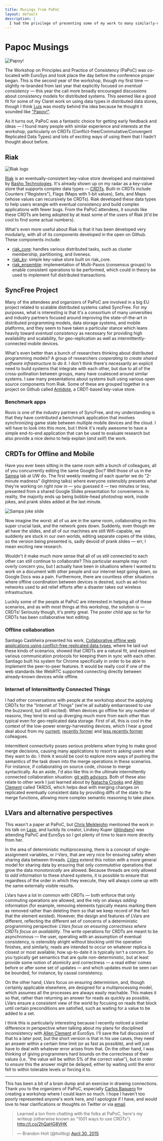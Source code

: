 ```yaml
---
title: Musings from PaPoC
layout: default
description: |
  I had the privilege of presenting some of my work to many similarly-minded researchers at the PaPoC workshop last week. I got some great ideas from hearing about other relevant ongoing work and from insightful conversations with people there.
---
```


# Papoc Musings

<img src="{{site.base}}/img/papoy.jpg" class="pull-right" alt="Papoy!" />

The Workshop on Principles and Practice of Consistency (PaPoC) was co-located with EuroSys and took place the day before the conference proper began. This is the second year of the workshop, though my first time — slightly re-branded from last year that explicitly focused on *eventual consistency* — this year the call more broadly encouraged discussions about consistency models for distributed systems. This seemed like a good fit for some of my Claret work on using data types in distributed data stores, though I think [Luis][] was mostly behind the idea because he thought it sounded like ["Papoy!"](https://news.cs.washington.edu/2014/12/05/cse-holiday-party-2014/).

As it turns out, PaPoC was a fantastic choice for getting early feedback and ideas — I found many people with similar experience and interests at the workshop, particularly on CRDTs (Conflict-free/Commutative/Convergent Replicated Data Types) and lots of exciting ways of using them that I hadn't thought about before.

## Riak

<img src="{{site.base}}/img/riak-logo.png" class="pull-right" alt="Riak logo" />

[Riak][] is an eventually-consistent key-value store developed and maintained by [Basho Technologies][basho]. It's already shown up on my radar as a key-value store that supports complex data types — [CRDTs][Riak:CRDTs]. Built-in CRDTs include Counters ("Registers"), Flags (Maps with 1-bit values), Sets, and Maps (whose values can recursively be CRDTs). Riak developed these data types to help users wrangle with eventual consistency and build complex applications with fewer bugs. From the PaPoC attendees, it sounds like these CRDTs are being adopted by at least some of the users of Riak (it'd be cool to find some actual numbers).

What's even more useful about Riak is that it has been developed very modularly, with all of its components developed in the open on Github. These components include:

- [riak_core][]: handles various distributed tasks, such as cluster membership, partitioning, and liveness.
-  [riak_kv](https://github.com/basho/riak_kv): simple key-value store built on riak_core.
-  [riak_ensemble][]: implementation of Multi-Paxos (consensus groups) to enable consistent operations to be performed, which could in theory be used to implement full distributed transactions.

## SyncFree Project

Many of the attendees and organizers of PaPoC are involved in a big EU project related to scalable distributed systems called SyncFree. For my purposes, what is interesting is that it's a consortium of many universities and industry partners focused around improving the state-of-the-art in distributed programming models, data storage systems, and mobile platforms, and they seem to have taken a particular stance which leans heavily toward *eventual consistency* as necessary for providing high availability and scalability, for geo-replication as well as intermittently-connected mobile devices.

What's even better than a bunch of researchers thinking about distributed programming models? A group of researchers *cooperating to create shared software infrastructure to do it.* I don't think there's necessarily an explicit need to build systems that integrate with each other, but due to all of the cross-pollination between groups, many have coalesced around similar systems. I saw many presentations about systems built using various open source components from Riak. Some of these are grouped together in a project on Github called [Antidote][], a CRDT-based key-value store.

### Benchmark apps

Rovio is one of the industry partners of SyncFree, and my understanding is that they have contributed a benchmark application that involves synchronizing game state between multiple mobile devices and the cloud. I will have to look into this more, but I think it's really awesome to have a simple end-to-end application that can be used to evaluate research but also provide a nice demo to help explain (*and sell!*) the work.

## CRDTs for Offline and Mobile

Have you ever been sitting in the same room with a bunch of colleagues, all of you concurrently editing the same Google Doc? Well those of us in the [Sampa][] lab at UW do. The first weekly meeting of each quarter we do "2-minute madness" (lightning talks) where everyone ostensibly presents what they're working on right now in — you guessed it — two minutes or less, presented from a shared Google Slides presentation for convenience. In reality, the majority ends up being bobble-head photoshop work, inside jokes, and prank slides added at the last minute.

![Sampa joke slide]({{site.base}}/img/spampa-lightning.png)

Now imagine the worst: all of us are in the same room, collaborating on this super crucial task, and the network goes down. Suddenly, even though we all have the slides, and all of our machines are still Wifi-capable, we suddenly are stuck in our own worlds, editing separate copies of the slides, so the version being presented is, sadly devoid of prank slides — err, I mean exciting new research.

Wouldn't it make much more sense that all of us still connected to each other can still continue to collaborate? This particular example may not overly concern you, but I actually have been in situations where I wanted to work on a document with other people and our internet kept going down, so Google Docs was a pain. Furthermore, there are countless other situations where offline coordination between devices is desired, such as ad-hoc networks used to aid relief efforts after a disaster takes out wireless infrastructure.

Luckily some of the people at PaPoC are interested in helping all of these scenarios, and as with most things at this workshop, the solution is — CRDTs! Seriously though, it's pretty great. The poster child app so far for CRDTs has been collaborative text editing.

### Offline collaboration

Santiago Castiñeira presented his work, [Collaborative offline web applications using conflict-free replicated data types](http://dl.acm.org/citation.cfm?id=2745952), where he laid out these kinds of scenarios, showed that CRDTs are a natural fit, and explored various communication protocols for keeping them in sync with each other. Santiago built his system for Chrome specifically in order to be able to implement the peer-to-peer features. It would be really cool if one of the web standards like WebRTC supported connecting directly between already-known devices while offline.

### Internet of Intermittently Connected Things

I had other conversations with people at the workshop about the applying CRDTs for the "Internet of Things" (we're all suitably embarrassed to use the buzzword, but still excited). When devices go offline for any number of reasons, they tend to end up diverging much more from each other than typical even for geo-replicated data storage. First of all, this is cool in the context of the low-power energy-harvesting devices, which I hear a good deal about from my [current](http://homes.cs.washington.edu/~amrita/), [recently former](http://ben.ransford.org/) and [less recently former](http://brandonlucia.com/) colleagues.

 Intermittent connectivity poses serious problems when trying to make good merge decisions, causing many applications to resort to asking users what they want to do. I think it would be cool to explore more ways of pushing the semantics of the task down into the merge operations in these scenarios. For instance, if collaborating on source code, choose to merge syntactically. As an aside, I'd also like this in the ultimate intermittently connected collaboration situation: [git with advisors](http://homes.cs.washington.edu/~bpw/cs/dvcs-for-advisors/). Both of these also relate to other work I just learned about by [Natacha Crooks][] and [Allen Clement][] called TARDiS, which helps deal with merging changes on replicated eventually consistent data by providing diffs of the state to the merge functions, allowing more complex semantic reasoning to take place.

## LVars and alternative perspectives

This wasn't a paper at PaPoC, but [Chris Meiklejohn][] mentioned the work in his talk on [Lasp][], and luckily its creator, Lindsey Kuper ([@lindsey][]) was attending PaPoC and EuroSys so I got plenty of time to learn more directly from her.

In the area of deterministic multiprocessing, there is a concept of single-assignment variables, or *I-Vars*, that are very nice for ensuring safety when sharing data between threads. *[LVars][]* extend this notion with a more general model for sharing data by ensuring that only *commutative* operations that grow the data *monotonically* are allowed. Because threads are only allowed to *add* information to these shared systems, it is possible to ensure that regardless of the order in which they execute, they will always come up with the same externally visible results.

LVars have a lot in common with CRDTs — both enforce that only commuting operations are allowed, and the rely on always *adding* information (for example, removing elements typically means marking them as removed rather than deleting them so that we keep record of the fact that the element existed). However, the design and features of LVars are different, reflecting the different set of concerns of a deterministic programming perspective:  *LVars focus on ensuring correctness where CRDTs focus on availability*. The write operations for CRDTs are meant to be asynchronous — the user, operating with an assumption of eventual consistency, is ostensibly alright without blocking until the operation finishes, and similarly, reads are intended to occur on whatever replica is closest or most available; how up-to-date it is typically isn't a concern. So you typically get semantics that are quite non-deterministic, but at least provide some notion of atomicity and correctness — a read either comes before or after some set of updates — and which updates must be seen can be bounded, for instance, by causal consistency.

On the other hand, LVars focus on ensuring determinism, and, though certainly applicable elsewhere, are designed for a multiprocessing model, which assumes all the processes are always easily reachable. This makes it so that, rather than returning an answer for reads as quickly as possible, LVars ensure a consistent view of the world by focusing on reads that block until certain preconditions are satisfied, such as waiting for a value to be added to a set.

I think this is particularly interesting because I recently noticed a similar difference in perspective when talking about my plans for disciplined inconsistency with [Allen Clement][] at EuroSys. I'll save the full discussion of that to a later post, but the short version is that in his use cases, they need an answer within a certain time limit (or as fast as possible), and will just have to deal with whatever error arises from that. On the other hand, I was thinking of giving programmers hard bounds on the correctness of their values (i.e. "the value will be within 5% of the correct value"), but in order to *ensure* this the answer might be delayed, either by waiting until the error fell to within tolerable levels or forcing it to.

[basho]: http://basho.com
[Riak]: http://basho.com/riak
[Riak:CRDTs]: http://docs.basho.com/riak/latest/theory/concepts/crdts/
[riak_core]: https://github.com/basho/riak_core
[riak_ensemble]: https://github.com/basho/riak_ensemble
[Antidote]: https://github.com/SyncFree/antidote
[LASP]: https://github.com/cmeiklejohn/lasp
[Chris Meiklejohn]: http://christophermeiklejohn.com/
[@lindsey]: https://twitter.com/lindsey
[LVars]: http://www.cs.indiana.edu/~lkuper/papers/lvars-fhpc13.pdf
[Allen Clement]: http://www.mpi-sws.org/~aclement/
[Natacha Crooks]: http://www.mpi-sws.org/~ncrooks/
[Luis]: https://news.cs.washington.edu/2014/12/05/cse-holiday-party-2014/
[sampa]: http://sampa.cs.washington.edu/

---

This has been a bit of a brain dump and an exercise in drawing connections. Thank you to the organizers of PaPoC, especially [Carlos Baquero](https://twitter.com/xmal) for creating a workshop where I could learn so much. I hope I haven't too poorly represented anyone's work here, and I apologize if I have, and would love to hear clarifications or thoughts on Twitter or via [email](mailto:bholt@cs.uw.edu).

<blockquote class="twitter-tweet" lang="en" data-cards="hidden"><p lang="en" dir="ltr">Learned a ton from chatting with the folks at PaPoC, here&#39;s my writeup (otherwise known as &quot;1001 ways to use CRDTs&quot;) <a href="http://t.co/2hQaHG8VHK">http://t.co/2hQaHG8VHK</a></p>&mdash; Brandon Holt (@holtbg) <a href="https://twitter.com/holtbg/status/593643055787352064">April 30, 2015</a></blockquote> <script async src="//platform.twitter.com/widgets.js" charset="utf-8"></script>
